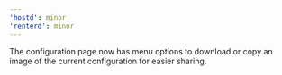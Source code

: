 ```yaml
---
'hostd': minor
'renterd': minor
---
```


The configuration page now has menu options to download or copy an image of the current configuration for easier sharing.
